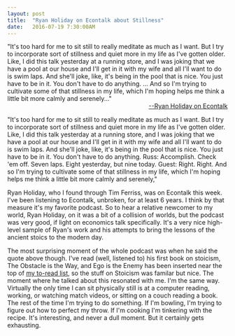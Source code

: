 ```yaml
---
layout: post
title:  "Ryan Holiday on Econtalk about Stillness"
date:   2016-07-19 7:30:00AM
---
```


<div class="quote">
"It's too hard for me to sit still to really meditate as much as I want. But I try to incorporate sort of stillness and quiet more in my life as I've gotten older. Like, I did this talk yesterday at a running store, and I was joking that we have a pool at our house and I'll get in it with my wife and all I'll want to do is swim laps. And she'll joke, like, it's being in the pool that is nice. You just have to be in it. You don't have to do anything. ... And so I'm trying to cultivate some of that stillness in my life, which I'm  hoping helps me think a little bit more calmly and serenely..."
	<div style="text-align:right; width:100%"><a href="http://www.econtalk.org/archives/2016/07/ryan_holiday_on.html">--Ryan Holiday on Econtalk</a></div>
</div>

"It's too hard for me to sit still to really meditate as much as I want. But I try to incorporate sort of stillness and quiet more in my life as I've gotten older. Like, I did this talk yesterday at a running store, and I was joking that we have a pool at our house and I'll get in it with my wife and all I'll want to do is swim laps. And she'll joke, like, it's being in the pool that is nice. You just have to be in it. You don't have to do anything. Russ: Accomplish. Check 'em off. Seven laps. Eight yesterday, but nine today. Guest: Right. Right. And so I'm trying to cultivate some of that stillness in my life, which I'm hoping helps me think a little bit more calmly and serenely,"

Ryan Holiday, who I found through Tim Ferriss, was on Econtalk this week. I've been listening to Econtalk, unbroken, for at least 6 years. I think by that measure it's my favorite podcast. So to hear a relative newcomer to my world, Ryan Holiday, on it was a bit of a collision of worlds, but the podcast was very good, if light on economics talk specifically. It's a very nice high-level sample of Ryan's work and his attempts to bring the lessons of the ancient stoics to the modern day. 

The most surprising moment of the whole podcast was when he said the quote above though. I've read (well, listened to) his first book on stoicism, The Obstacle is the Way, and Ego is the Enemy has been inserted near the top of [my to-read list](https://www.goodreads.com/review/list/51537951-ben?shelf=to-read), so the stuff on Stoicism was familar but nice. The moment where he talked about this resonated with me. I'm the same way. Virtually the only time I can sit physically still is at a computer reading, working, or watching match videos, or sitting on a couch reading a book. The rest of the time I'm trying to do something. If I'm bowling, I'm trying to figure out how to perfect my throw. If I'm cooking I'm tinkering with the recipe. It's interesting, and never a dull moment. But it certainly gets exhausting. 